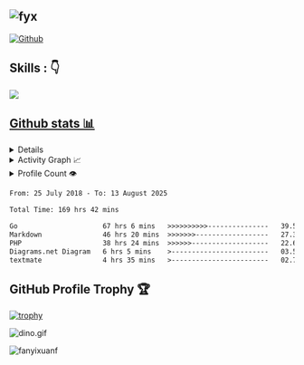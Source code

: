 <!-- ## ![[Typing SVG](https://readme-typing-svg.demolab.com?font=Silkscreen&size=16&pause=500&color=D83B7D&background=14132100&width=435&lines=%F0%9F%98%84+Hi+there%2C+I'm+fanyixuan%2C+Welcome~~+%F0%9F%91%8B;I+will+try+my+best%EF%BC%8Cto+be+the+best.;I+%E2%9D%A4+Open+Source)](https://git.io/typing-svg) -->
## ![fyx](https://readme-typing-svg.demolab.com/?font=Silkscreen&size=16&pause=500&color=D83B7D&background=14132100&width=435&lines=%F0%9F%98%84+Hi+there%2C+I%27m+fanyixuan%2C+Welcome~~+%F0%9F%91%8B;I+will+try+my+best%EF%BC%8Cto+be+the+best.;I+%E2%9D%A4+Open+Source)

[![Github](https://img.shields.io/github/followers/fanyixuanf?label=Follow&style=social)](https://github.com/fanyixuanf)

## Skills :  👇
<!--
<img src="https://img.shields.io/badge/HTML5-E34F26?style=for-the-badge&logo=html5&logoColor=white"/>
<img src="https://img.shields.io/badge/CSS-239120?&style=for-the-badge&logo=css3&logoColor=white"/>
<img src="https://img.shields.io/badge/JavaScript-F7DF1E?style=for-the-badge&logo=javascript&logoColor=white"/>
<img src="https://img.shields.io/badge/vuejs-%2335495e.svg?style=for-the-badge&logo=vuedotjs&logoColor=%234FC08D"/>
<img src="https://img.shields.io/badge/angular-%23DD0031.svg?style=for-the-badge&logo=angular&logoColor=white"/>
<img src="https://img.shields.io/badge/php-%23777BB4.svg?style=for-the-badge&logo=php&logoColor=white"/> 
<img src="https://img.shields.io/badge/laravel-%23FF2D20.svg?style=for-the-badge&logo=laravel&logoColor=white"/> 
<img src="https://img.shields.io/badge/go-%2300ADD8.svg?style=for-the-badge&logo=go&logoColor=white"/>
<img src="https://img.shields.io/badge/lua-%232C2D72.svg?style=for-the-badge&logo=lua&logoColor=white"/>
<img src="https://img.shields.io/badge/mysql-%2300f.svg?style=for-the-badge&logo=mysql&logoColor=white"/>
<img src="https://img.shields.io/badge/redis-%23DD0031.svg?style=for-the-badge&logo=redis&logoColor=white"/>
<img src="https://img.shields.io/badge/MariaDB-003545?style=for-the-badge&logo=mariadb&logoColor=white"/>
<img src="https://img.shields.io/badge/markdown-%23000000.svg?style=for-the-badge&logo=markdown&logoColor=white"/>
<img src="https://img.shields.io/badge/kubernetes-%23326ce5.svg?style=for-the-badge&logo=kubernetes&logoColor=white"/>
<img src="https://img.shields.io/badge/docker-%230db7ed.svg?style=for-the-badge&logo=docker&logoColor=white"/>
<img src="https://img.shields.io/badge/-selenium-%43B02A?style=for-the-badge&logo=selenium&logoColor=white"/>
<img src="https://img.shields.io/badge/git-%23F05033.svg?style=for-the-badge&logo=git&logoColor=white"/>
<img src="https://img.shields.io/badge/-ElasticSearch-005571?style=for-the-badge&logo=elasticsearch"/>
<img src="https://img.shields.io/badge/Postman-FF6C37?style=for-the-badge&logo=postman&logoColor=white"/>
<img src="https://img.shields.io/badge/nginx-%23009639.svg?style=for-the-badge&logo=nginx&logoColor=white"/>
<img src="https://img.shields.io/badge/Rabbitmq-FF6600?style=for-the-badge&logo=rabbitmq&logoColor=white"/>
-->
<p align="left">
  <a href="https://skillicons.dev">
    <img src="https://skillicons.dev/icons?i=git,docker,angular,azure,bash,css,docker,electron,github,gitlab,go,html,js,jquery,laravel,linux,lua,md,mongodb,mysql,nginx,nodejs,php,py,redis,selenium,ts,unity,vscode,vue,vim,webpack,bootstrap," />
<!--     <img style="margin-left:0px" height="48" width="48" src="https://raw.githubusercontent.com/fanyixuanf/fanyixuanf/master/icons/xampp.svg">
    <img style="margin-left:4px" height="48" width="48" src="https://raw.githubusercontent.com/fanyixuanf/fanyixuanf/master/icons/Alfred.svg">
    <img style="margin-left:4px" height="48" width="48" src="https://raw.githubusercontent.com/fanyixuanf/fanyixuanf/master/icons/AmazonS3.svg">
    <img style="margin-left:4px" height="48" width="48" src="https://raw.githubusercontent.com/fanyixuanf/fanyixuanf/master/icons/Baidu.svg">
    <img style="margin-left:4px" height="48" width="48" src="https://raw.githubusercontent.com/fanyixuanf/fanyixuanf/master/icons/MariaDB.svg">
    <img style="margin-left:4px" height="48" width="48" src="https://raw.githubusercontent.com/fanyixuanf/fanyixuanf/master/icons/RabbitMQ.svg">
    <img style="margin-left:4px" height="48" width="48" src="https://raw.githubusercontent.com/fanyixuanf/fanyixuanf/master/icons/RocketMQ.svg">
    <img style="margin-left:4px" height="48" width="48" src="https://raw.githubusercontent.com/fanyixuanf/fanyixuanf/master/icons/Zhihu.svg">
  </a>  -->
</p>

## Github stats 📊

<details> 
  <summary>GitHub Profile Stats 💻</summary>
  <br/>
    <a href="https://github-profile-summary-cards.vercel.app"><img src="https://github-profile-summary-cards.vercel.app/api/cards/profile-details?username=fanyixuanf&theme=radical" alt=""></a>
    <a href="https://github-profile-summary-cards.vercel.app"><img alt="fanyixuan's Top Languages" src="https://github-readme-stats.vercel.app/api/top-langs/?username=fanyixuanf&hide=html&theme=radical"/></a>
    <a href="https://github-profile-summary-cards.vercel.app"><img src="https://github-readme-stats.vercel.app/api?username=fanyixuanf&show_icons=true&count_private=true&line_height=40&theme=radical" alt=""></a>
  <br/>
</details>

<details>
  <summary>Activity Graph 📈</summary>
  <br/>
<a href="https://github-readme-streak-stats-git-main-davids-projects-ad77adcc.vercel.app/?user=fanyixuanf&theme=radical"><img alt="fanyixuan's Activity Graph" src="https://github-readme-streak-stats-git-main-davids-projects-ad77adcc.vercel.app/?user=fanyixuanf&theme=radical" /></a>
</details>

<details>
  <summary>Profile Count 👁️</summary>
  <br/>
  <img src="https://profile-counter.glitch.me/{fanyixuanf}/count.svg">
</details>

<!--START_SECTION:waka-->

```txt
From: 25 July 2018 - To: 13 August 2025

Total Time: 169 hrs 42 mins

Go                     67 hrs 6 mins   >>>>>>>>>>---------------   39.54 %
Markdown               46 hrs 20 mins  >>>>>>>------------------   27.31 %
PHP                    38 hrs 24 mins  >>>>>>-------------------   22.63 %
Diagrams.net Diagram   6 hrs 5 mins    >------------------------   03.59 %
textmate               4 hrs 35 mins   >------------------------   02.71 %
```

<!--END_SECTION:waka-->


## GitHub Profile Trophy 🏆
[![trophy](https://github-profile-trophy.vercel.app/?username=fanyixuanf&row=1&margin-w=15&theme=radical)](https://github.com/ryo-ma/github-profile-trophy)

<img data-target="animated-image.replacedImage" alt="dino.gif" class="AnimatedImagePlayer-animatedImage" src="https://github.com/saadeghi/saadeghi/raw/master/dino.gif" style="display: block; opacity: 1;">
 



[comment]: <> (<a href="https://git.io/typing-svg"><img src="https://readme-typing-svg.demolab.com?font=Silkscreen&size=16&pause=500&color=D83B7D&background=14132100&width=435&lines=%F0%9F%98%84+Hi+there%2C+I'm+fanyixuan%2C+Welcome~~+%F0%9F%91%8B;I+will+try+my+best%EF%BC%8Cto+be+the+best.;I+%E2%9D%A4+Open+Source" alt="Typing SVG" /></a>)


![fanyixuanf](https://count.getloli.com/@:fanyixuanf)

